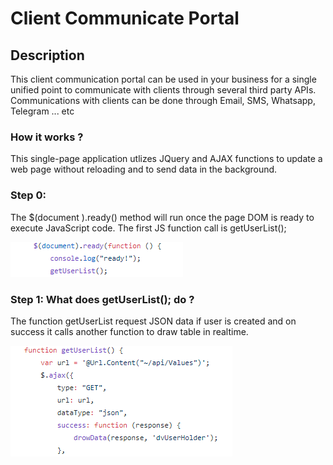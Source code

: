 # Client Communicate Portal 


## Description 

This client communication portal can be used in your business for a single unified point to communicate with clients through several third party APIs. 
Communications with clients can be done through Email, SMS, Whatsapp, Telegram ... etc


### How it works ?
This single-page application utlizes JQuery and AJAX functions to update a web page without reloading 
and to send data in the background.


### Step 0:
The $(document ).ready() method will run once the page DOM is ready to execute JavaScript code.
The first JS function call is getUserList();


![alt text](/DOM1.PNG)

### Step 1: What does getUserList(); do ?
The function getUserList request JSON data if user is created and on success it calls another function to draw table
in realtime.

![alt text](/DOM2.PNG)
